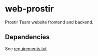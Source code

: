 # web-prostir

Prostir Team website frontend and backend.

## Dependencies

See [requirements.txt](requirements.txt).
